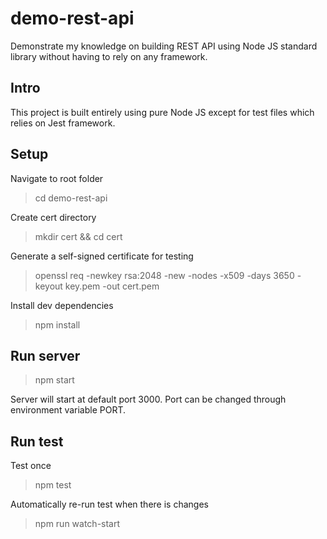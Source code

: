 
# demo-rest-api

Demonstrate my knowledge on building REST API using Node JS standard library without having to rely on any framework.

## Intro

This project is built entirely using pure Node JS except for test files which relies on Jest framework.

## Setup

Navigate to root folder
> cd demo-rest-api

Create cert directory
> mkdir cert && cd cert

Generate a self-signed certificate for testing
> openssl req -newkey rsa:2048 -new -nodes -x509 -days 3650 -keyout key.pem -out cert.pem

Install dev dependencies
> npm install

## Run server

> npm start

Server will start at default port 3000. Port can be changed through environment variable PORT.

## Run test

Test once
> npm test

Automatically re-run test when there is changes
> npm run watch-start
